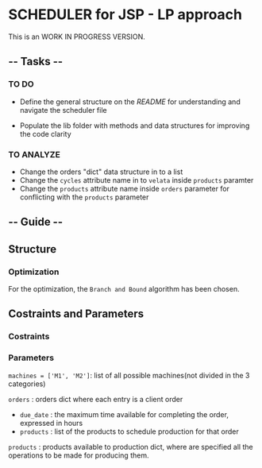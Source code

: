 # SCHEDULER for JSP - LP approach
This is an WORK IN PROGRESS VERSION.

## -- Tasks --

### TO DO
- Define the general structure on the *README* for understanding and navigate the scheduler file

- Populate the lib folder with methods and data structures for improving the code clarity
### TO ANALYZE
- Change the orders "dict" data structure in to a list
- Change the `cycles` attribute name in to `velata` inside `products` paramter
- Change the `products` attribute name inside `orders` parameter for conflicting with the `products` parameter
## -- Guide --

## Structure

### Optimization

For the optimization, the `Branch and Bound` algorithm has been chosen.

## Costraints and Parameters

### Costraints

### Parameters

` machines = ['M1', 'M2'] `: list of all possible machines(not divided in the 3 categories)

`orders` : orders dict where each entry is a client order
- `due_date` : the maximum time available for completing the order, expressed in hours
- `products` : list of the products to schedule production for that order

`products` : products available to production dict, where are specified all the operations to be made for producing them.

